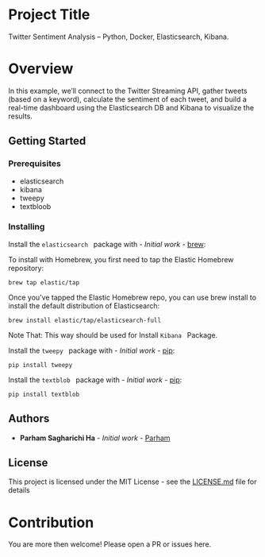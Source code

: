 # Project Title

Twitter Sentiment Analysis – Python, Docker, Elasticsearch, Kibana.

# Overview

In this example, we’ll connect to the Twitter Streaming API, gather tweets (based on a keyword), calculate the sentiment of each tweet, and build a real-time dashboard using the Elasticsearch DB and Kibana to visualize the results.

## Getting Started


### Prerequisites

* elasticsearch
* kibana
* tweepy
* textbloob

### Installing

Install the ```elasticsearch ``` package with - *Initial work* - [brew](https://brew.sh/):

To install with Homebrew, you first need to tap the Elastic Homebrew repository:

```
brew tap elastic/tap
```
Once you’ve tapped the Elastic Homebrew repo, you can use brew install to install the default distribution of Elasticsearch:

```
brew install elastic/tap/elasticsearch-full
```
Note That:
This way should be used for Install ```Kibana ``` Package.

Install the ```tweepy ``` package with - *Initial work* - [pip](https://pypi.org/project/tweepy/):
```
pip install tweepy
```

Install the ```textblob ``` package with - *Initial work* - [pip](https://pypi.org/project/textblob/):
```
pip install textblob
```

## Authors

* **Parham Sagharichi Ha** - *Initial work* - [Parham](https://github.com/Parham-sagharchi)


## License

This project is licensed under the MIT License - see the [LICENSE.md](LICENSE.md) file for details

# Contribution

You are more then welcome! Please open a PR or issues here.
